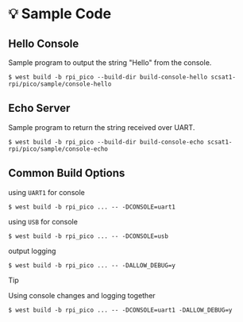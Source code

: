 # :bulb: Sample Code

## Hello Console

Sample program to output the string "Hello" from the console.

```
$ west build -b rpi_pico --build-dir build-console-hello scsat1-rpi/pico/sample/console-hello
```

## Echo Server

Sample program to return the string received over UART.

```
$ west build -b rpi_pico --build-dir build-console-echo scsat1-rpi/pico/sample/console-echo
```

## Common Build Options

using `UART1` for console
```
$ west build -b rpi_pico ... -- -DCONSOLE=uart1
```

using `USB` for console
```
$ west build -b rpi_pico ... -- -DCONSOLE=usb
```

output logging
```
$ west build -b rpi_pico ... -- -DALLOW_DEBUG=y
```

> [!TIP]
> Using console changes and logging together
> ```
> $ west build -b rpi_pico ... -- -DCONSOLE=uart1 -DALLOW_DEBUG=y
> ```

